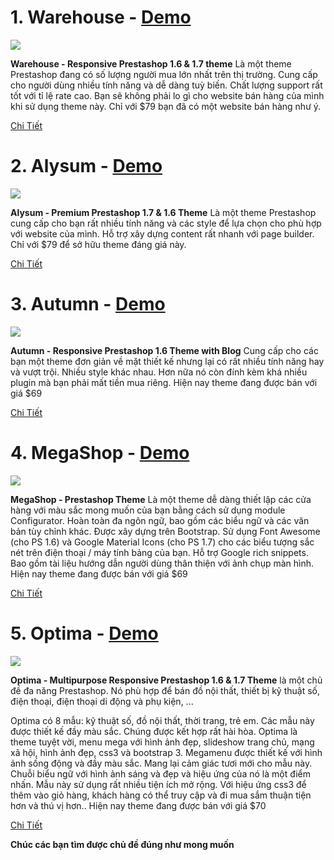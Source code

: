 # 1. Warehouse - [Demo](https://themeforest.net/item/warehouse-responsive-prestashop-16-theme-blog/3178575?s_rank=1?ref=DGT-Themes)
[![](https://images.viblo.asia/ccf82a98-158d-4d6d-ad02-624289fee350.jpg)](https://themeforest.net/item/warehouse-responsive-prestashop-16-theme-blog/3178575?s_rank=1?ref=DGT-Themes)

**Warehouse - Responsive Prestashop 1.6 & 1.7 theme** Là một theme Prestashop đang có số lượng người mua lớn nhất trên thị trường. Cung cấp cho người dùng nhiều tính năng và dễ dàng tuỳ biến. Chất lượng support rất tốt với tỉ lệ rate cao.  Bạn sẽ không phải lo gì cho website bán hàng của mình khi sử dụng theme này. Chỉ với $79 bạn đã có một website bán hàng như ý. 

[Chi Tiết](https://themeforest.net/item/warehouse-responsive-prestashop-16-theme-blog/3178575?s_rank=1?ref=DGT-Themes)

# 2. Alysum - [Demo](https://themeforest.net/item/alysum-premium-responsive-prestashop-16-theme/2622574?s_rank=2?ref=DGT-Themes)
[![](https://images.viblo.asia/8298ac61-081d-4a80-a3d4-53b9970c3673.png)](https://themeforest.net/item/alysum-premium-responsive-prestashop-16-theme/2622574?s_rank=2?ref=DGT-Themes)

**Alysum - Premium Prestashop 1.7 & 1.6 Theme** Là một theme Prestashop cung cấp cho bạn rất nhiều tính năng và các style để lựa chọn cho phù hợp với website của mình. Hỗ trợ xây dựng content rất nhanh với page builder. Chỉ với $79 để sở hữu theme đáng giá này. 

[Chi Tiết](https://themeforest.net/item/alysum-premium-responsive-prestashop-16-theme/2622574?s_rank=2?ref=DGT-Themes)

# 3. Autumn - [Demo](https://themeforest.net/item/autumn-responsive-prestashop-16-theme-with-blog/3848244?s_rank=3?ref=DGT-Themes)
[![](https://images.viblo.asia/263f93ef-cea4-4e58-b3ee-780ca0191b98.jpg)](https://themeforest.net/item/alysum-premium-responsive-prestashop-16-theme/2622574?s_rank=2?ref=DGT-Themes)

**Autumn - Responsive Prestashop 1.6 Theme with Blog** Cung cấp cho các bạn một theme đơn giản về mặt thiết kế nhưng lại có rất nhiều tính năng hay và vượt trội. Nhiều style khác nhau. Hơn nữa nó còn đính kèm khá nhiều plugin mà bạn phải mất tiền mua riêng. Hiện nay theme đang được bán với giá $69

[Chi Tiết](https://themeforest.net/item/autumn-responsive-prestashop-16-theme-with-blog/3848244?s_rank=3?ref=DGT-Themes)

# 4. MegaShop - [Demo](https://themeforest.net/item/megashop-prestashop-theme/4331276?s_rank=4?ref=DGT-Themes)
[![](https://images.viblo.asia/2e57f543-35d8-4aff-a956-f41ecd597488.jpg)](https://themeforest.net/item/alysum-premium-responsive-prestashop-16-theme/2622574?s_rank=2?ref=DGT-Themes)

**MegaShop - Prestashop Theme** Là một theme dễ dàng thiết lập các cửa hàng với màu sắc mong muốn của bạn bằng cách sử dụng module Configurator. Hoàn toàn đa ngôn ngữ, bao gồm các biểu ngữ và các văn bản tùy chỉnh khác. Được xây dựng trên Bootstrap. Sử dụng Font Awesome (cho PS 1.6) và Google Material Icons (cho PS 1.7) cho các biểu tượng sắc nét trên điện thoại / máy tính bảng của bạn. Hỗ trợ Google rich snippets. Bao gồm tài liệu hướng dẫn người dùng thân thiện với ảnh chụp màn hình. Hiện nay theme đang được bán với giá $69

[Chi Tiết](https://themeforest.net/item/megashop-prestashop-theme/4331276?s_rank=4?ref=DGT-Themes)

# 5. Optima - [Demo](https://themeforest.net/item/optima-multipurpose-responsive-prestashop-theme/7106458?s_rank=5?ref=DGT-Themes)
[![](https://images.viblo.asia/6a394bca-32b5-42b3-b5e6-b5a6539e8fc6.png)](https://themeforest.net/item/alysum-premium-responsive-prestashop-16-theme/2622574?s_rank=2?ref=DGT-Themes)

**Optima - Multipurpose Responsive Prestashop 1.6 & 1.7 Theme** là một chủ đề đa năng Prestashop. Nó phù hợp để bán đồ nội thất, thiết bị kỹ thuật số, điện thoại, điện thoại di động và phụ kiện, ...

Optima có 8 mẫu: kỹ thuật số, đồ nội thất, thời trang, trẻ em. Các mẫu này được thiết kế đầy màu sắc. Chúng được kết hợp rất hài hòa. Optima là theme tuyệt vời, menu mega với hình ảnh đẹp, slideshow trang chủ, mạng xã hội, hình ảnh đẹp, css3 và bootstrap 3. Megamenu được thiết kế với hình ảnh sống động và đầy màu sắc. Mang lại cảm giác tươi mới cho mẫu này. Chuỗi biểu ngữ với hình ảnh sáng và đẹp và hiệu ứng của nó là một điểm nhấn. Mẫu này sử dụng rất nhiều tiện ích mở rộng. Với hiệu ứng css3 để thêm vào giỏ hàng, khách hàng có thể truy cập và đi mua sắm thuận tiện hơn và thú vị hơn.. Hiện nay theme đang được bán với giá $70

[Chi Tiết](https://themeforest.net/item/optima-multipurpose-responsive-prestashop-theme/7106458?s_rank=5?ref=DGT-Themes)

**Chúc các bạn tìm được chủ đề đúng như mong muốn**